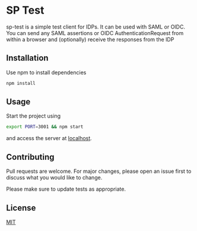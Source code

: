 # SP Test

sp-test is a simple test client for IDPs. It can be used with SAML or OIDC. You can send any SAML assertions or OIDC AuthenticationRequest from within a browser and (optionally) receive the responses from the IDP

## Installation
Use npm to install dependencies

```bash
npm install
```

## Usage

Start the project using

```bash
export PORT=3001 && npm start
```

and access the server at [localhost](http://localhost:3000).

## Contributing
Pull requests are welcome. For major changes, please open an issue first to discuss what you would like to change.

Please make sure to update tests as appropriate.

## License
[MIT](https://choosealicense.com/licenses/mit/)
